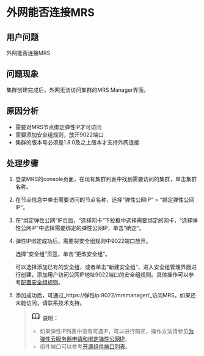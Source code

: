 # 外网能否连接MRS<a name="ZH-CN_TOPIC_0169495358"></a>

## 用户问题<a name="zh-cn_topic_0135447915_section18305143583116"></a>

外网能否连接MRS

## 问题现象<a name="zh-cn_topic_0135447915_section117424454313"></a>

集群创建完成后，外网无法访问集群的MRS Manager界面。

## 原因分析<a name="zh-cn_topic_0135447915_section1237061220324"></a>

-   需要对MRS节点绑定弹性IP才可访问
-   需要添加安全组规则，放开9022端口
-   集群的版本号必须是1.8.0及之上版本才支持外网连接

## 处理步骤<a name="zh-cn_topic_0135447915_section520813413313"></a>

1.  登录MRS的console页面，在现有集群列表中找到需要访问的集群，单击集群名称。
2.  在节点信息中单击需要访问的节点名称，选择“弹性公网IP“  \>  “绑定弹性公网IP“。
3.  在“绑定弹性公网“IP页面，“选择网卡“下拉框中选择需要绑定的网卡，“选择弹性公网IP”中选择需要绑定的弹性公网IP，单击“确定“。
4.  弹性IP绑定成功后，需要将安全组规则中9022端口放开。

    选择“安全组”页签，单击“更改安全组”。

    可以选择添加已有的安全组，或者单击“新建安全组“，进入安全组管理界面进行创建，添加用户访问公网IP地址9022端口的安全组规则。具体操作可以参考[配置安全组规则](https://support.huaweicloud.com/usermanual-ecs/zh-cn_topic_0030878383.html)。

5.  添加成功后，可通过_https://弹性ip:9022/mrsmanager/_访问MRS。如果还未能访问，请联系技术支持。

    >![](public_sys-resources/icon-note.gif) **说明：**   
    >-   如果弹性IP列表中没有可选IP，可以进行购买，操作方法请参见[为弹性云服务器申请和绑定弹性公网IP](https://support.huaweicloud.com/usermanual-vpc/zh-cn_topic_0013748738.html)。  
    >-   组件端口可以参考[开源组件端口列表](https://support.huaweicloud.com/usermanual-mrs/mrs_01_0504.html)。  


